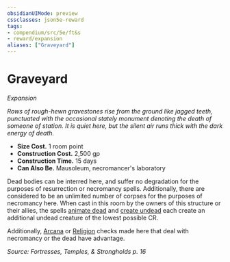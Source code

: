 ```yaml
---
obsidianUIMode: preview
cssclasses: json5e-reward
tags:
- compendium/src/5e/ft&s
- reward/expansion
aliases: ["Graveyard"]
---
```

# Graveyard
*Expansion*  

*Rows of rough-hewn gravestones rise from the ground like jagged teeth, punctuated with the occasional stately monument denoting the death of someone of station. It is quiet here, but the silent air runs thick with the dark energy of death.*

- **Size Cost.** 1 room point  
- **Construction Cost.** 2,500 gp  
- **Construction Time.** 15 days  
- **Can Also Be.** Mausoleum, necromancer's laboratory  

Dead bodies can be interred here, and suffer no degradation for the purposes of resurrection or necromancy spells. Additionally, there are considered to be an unlimited number of corpses for the purposes of necromancy here. When cast in this room by the owners of this structure or their allies, the spells [animate dead](2-Mechanics/CLI/spells/animate-dead.md) and [create undead](2-Mechanics/CLI/spells/create-undead.md) each create an additional undead creature of the lowest possible CR.

Additionally, [Arcana](2-Mechanics/CLI/rules/skills.md#Arcana) or [Religion](2-Mechanics/CLI/rules/skills.md#Religion) checks made here that deal with necromancy or the dead have advantage.

*Source: Fortresses, Temples, & Strongholds p. 16*